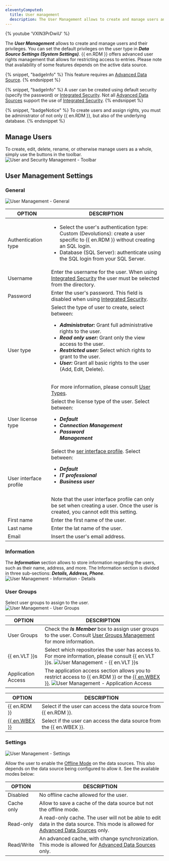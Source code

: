 ```yaml
---
eleventyComputed:
  title: User management
  description: The User Management allows to create and manage users and their privileges. You can set the default privileges on the user type in Data Source Settings (System Settings).
---
```

{% youtube 'VXlN3PrDwiU' %}

The ***User Management*** allows to create and manage users and their privileges. You can set the default privileges on the user type in ***Data Source Settings (System Settings)***. {{ en.RDM }} offers advanced user rights management that allows for restricting access to entries. Please note that availability of some features depends on the active data source.

{% snippet, "badgeInfo" %}
This feature requires an [Advanced Data Source](/rdm/windows/data-sources/data-sources-types/advanced-data-sources/).
{% endsnippet %}

{% snippet, "badgeInfo" %}
A user can be created using default security (specify the password) or [Integrated Security](/rdm/windows/commands/administration/management/user-management/integrated-security/). Not all [Advanced Data Sources](/rdm/windows/data-sources/data-sources-types/advanced-data-sources/) support the use of [Integrated Security](/rdm/windows/commands/administration/management/user-management/integrated-security/).
{% endsnippet %}

{% snippet, "badgeNotice" %}
To create users and assign rights, you must be administrator of not only {{ en.RDM }}, but also of the underlying database.
{% endsnippet %}

## Manage Users

To create, edit, delete, rename, or otherwise manage users as a whole, simply use the buttons in the toolbar.
![User and Security Management - Toolbar](https://cdnweb.devolutions.net/docs/docs_en_rdm_windows_clip10726.png)

## User Management Settings

### General

![User Management - General](https://cdnweb.devolutions.net/docs/docs_en_rdm_windows_clip11296.png)

| OPTION                            | DESCRIPTION  |
|-----------------------------------|------------------------------------------------------------------------------------------- |
| Authentication type               | <ul><li>Select the user's authentication type: Custom (Devolutions): create a user specific to {{ en.RDM }} without creating an SQL login.</li><li>Database (SQL Server): authenticate using the SQL login from your SQL Server. </li></ul> |
| Username                          | Enter the username for the user. When using [Integrated Security](/rdm/windows/commands/administration/management/user-management/integrated-security/) the user must be selected from the directory.        |           |      Integrated security (Active Directory) | Specifie to use Active Directory to authenticate to the data source. Applies only to SQL Server and {{ en.DVLS }}, depending on their configuration. For more information, please consult [Integrated Security](/rdm/windows/commands/administration/management/user-management/integrated-security/).              |                 |
| Password                          | Enter the user's password. This field is disabled when using [Integrated Security](/rdm/windows/commands/administration/management/user-management/integrated-security/).        |        |
| User type                         | Select the type of user to create, select between: <ul><li>***Administrator:*** Grant full administrative rights to the user. </li><li> ***Read only user:*** Grant only the view access to the user. </li> <li>***Restricted user:*** Select which rights to grant to the user. </li> <li>***User:*** Grant all basic rights to the user (Add, Edit, Delete).</li> </ul> <br> For more information, please consult [User Types](/rdm/windows/commands/administration/management/user-management/user-types/).                       |
| User license type                 | Select the license type of the user. Select between: <ul><li> ***Default*** </li> <li>***Connection Management***</li> <li> ***Password </li>Management***                    |       |       |
| User interface profile                     | Select the [ser interface profile](/rdm/windows/user-interface/customization/usage-profiles/). Select between: <br> <ul><li>***Default***</li> <li>***IT professional***</li><li>***Business user***</li></ul> <br> Note that the user interface profile can only be set when creating a user. Once the user is created, you cannot edit this setting.                              |
| First name                        | Enter the first name of the user.       |
| Last name                         | Enter the lat name of the user. |
| Email                             | Insert the user's email address.         |
### Information

The ***Information*** section allows to store information regarding the users, such as their name, address, and more. The Information section is divided in three sub-sections: ***Details, Address, Phone***.
![User Management - Information - Details](https://cdnweb.devolutions.net/docs/docs_en_rdm_windows_clip10728.png)

### User Groups

Select user groups to assign to the user.
![User Management - User Groups](https://cdnweb.devolutions.net/docs/docs_en_rdm_windows_clip11297.png)

| OPTION                            | DESCRIPTION
|-----------------------------------|-----------------------------------------------------------------------------------------------|
| User Groups  | Check the ***Is Member*** box to assign user groups to the user. Consult [User Groups Management](/rdm/windows/commands/administration/management/user-groups-management/) for more information.                                                                                      |
| {{ en.VLT }}s | Select which repositories the user has access to. For more information, please consult {{ en.VLT }}s.  ![User Management - {{ en.VLT }}s](https://cdnweb.devolutions.net/docs/docs_en_rdm_windows_clip3624.png)                                                                      |
| Application Access | The application access section allows you to restrict access to {{ en.RDM }} or the [{{ en.WBEX }}](/workspace/workspace-browser-extension/).   ![User Management - Application Access](https://cdnweb.devolutions.net/docs/docs_en_rdm_windows_clip3625.png)                      |


| OPTION                            | DESCRIPTION
|-----------------------------------|-----------------------------------------------------------------------------------------------|
| {{ en.RDM }} | Select if the user can access the data source from {{ en.RDM }}.                                                   |
| [{{ en.WBEX }}](/workspace/workspace-browser-extension/) | Select if the user can access the data source from the {{ en.WBEX }}. |



### Settings

![User Management - Settings](https://cdnweb.devolutions.net/docs/docs_en_rdm_windows_clip11304.png)

Allow the user to enable the [Offline Mode](/rdm/windows/data-sources/offline-mode/) on the data sources. This also depends on the data source being configured to allow it. See the available modes below:

| OPTION                            | DESCRIPTION
|-----------------------------------|------------------------------------------------------------------------------------------- |
| Disabled    | No offline cache allowed for the user.                                                                           |
| Cache only  | Allow to save a cache of the data source but not the offline mode.                                                                                                                            |
| Read-only   | A read-only cache. The user will not be able to edit data in the data source. This mode is allowed for [Advanced Data Sources](/rdm/windows/data-sources/data-sources-types/advanced-data-sources/) only.                                                                                 |
| Read/Write  | An advanced cache, with change synchronization. This mode is allowed for [Advanced Data Sources](/rdm/windows/data-sources/data-sources-types/advanced-data-sources/) only.                                                                                                    |


